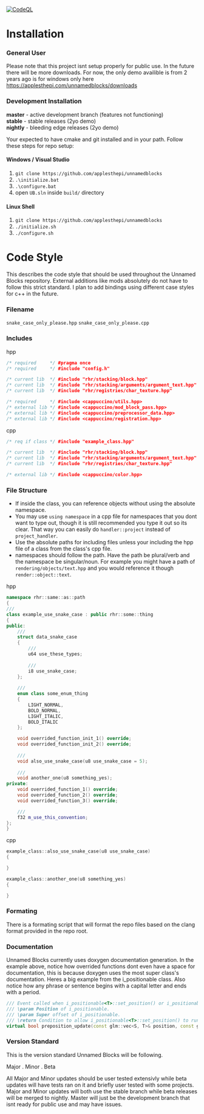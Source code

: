 [![CodeQL](https://github.com/applesthepi/unnamedblocks/actions/workflows/codeql-analysis.yml/badge.svg?branch=master)](https://github.com/applesthepi/unnamedblocks/actions/workflows/codeql-analysis.yml)

# Installation
### General User
Please note that this project isnt setup properly for public use. In the future there will be more downloads. For now, the only demo availible is from 2 years ago is for windows only here https://applesthepi.com/unnamedblocks/downloads

### Development Installation
**master** - active development branch (features not functioning)  
**stable** - stable releases (2yo demo)  
**nightly** - bleeding edge releases (2yo demo)
  
  Your expected to have cmake and git installed and in your path. Follow these steps for repo setup:
#### Windows / Visual Studio
1. `git clone https://github.com/applesthepi/unnamedblocks`
2. `.\initialize.bat`
3. `.\configure.bat`
4. open `UB.sln` inside `build/` directory

#### Linux Shell
1. `git clone https://github.com/applesthepi/unnamedblocks`
2. `./initialize.sh`
3. `./configure.sh`

# Code Style
This describes the code style that should be used throughout the Unnamed Blocks repository. External additions like mods absolutely do not have to follow this strict standard. I plan to add bindings using different case styles for c++ in the future.

### Filename
`snake_case_only_please.hpp`
`snake_case_only_please.cpp`

### Includes
hpp
```cpp
/* required     */ #pragma once
/* required     */ #include "config.h"

/* current lib  */ #include "rhr/stacking/block.hpp"
/* current lib  */ #include "rhr/stacking/arguments/argument_text.hpp"
/* current lib  */ #include "rhr/registries/char_texture.hpp"

/* required     */ #include <cappuccino/utils.hpp>
/* external lib */ #include <cappuccino/mod_block_pass.hpp>
/* external lib */ #include <cappuccino/preprocessor_data.hpp>
/* external lib */ #include <cappuccino/registration.hpp>
```
cpp
```cpp
/* req if class */ #include "example_class.hpp"

/* current lib  */ #include "rhr/stacking/block.hpp"
/* current lib  */ #include "rhr/stacking/arguments/argument_text.hpp"
/* current lib  */ #include "rhr/registries/char_texture.hpp"

/* external lib */ #include <cappuccino/color.hpp>
```

### File Structure
- If inside the class, you can reference objects without using the absolute namespace.
- You may use `using namespace` in a cpp file for namespaces that you dont want to type out, though it is still recommended you type it out so its clear. That way you can easily do `handler::project` instead of `project_handler`.
- Use the absolute paths for including files unless your including the hpp file of a class from the class's cpp file.
- namespaces should follow the path. Have the path be plural/verb and the namespace be singular/noun. For example you might have a path of `rendering/objects/text.hpp` and you would reference it though `render::object::text`.

hpp
```cpp
namespace rhr::same::as::path
{
///
class example_use_snake_case : public rhr::some::thing
{
public:
	///
	struct data_snake_case
	{
		///
		u64 use_these_types;
		
		///
		i8 use_snake_case;
	};
	
	///
	enum class some_enum_thing
	{
		LIGHT_NORMAL,
		BOLD_NORMAL,
		LIGHT_ITALIC,
		BOLD_ITALIC
	};

	void overrided_function_init_1() override;
	void overrided_function_init_2() override;
	
	///
	void also_use_snake_case(u8 use_snake_case = 5);
	
	///
	void another_one(u8 something_yes);
private:
	void overrided_function_1() override;
	void overrided_function_2() override;
	void overrided_function_3() override;

	///
	f32 m_use_this_convention;
};
}
```
cpp
```cpp
example_class::also_use_snake_case(u8 use_snake_case)
{

}

example_class::another_one(u8 something_yes)
{

}
```

### Formating
There is a formating script that will format the repo files based on the clang format provided in the repo root.

### Documentation
Unnamed Blocks currently uses doxygen documentation generation. In the example above, notice how overrided functions dont even have a space for documentation, this is because doxygen uses the most super class's documentation. Heres a big example from the i_positionable class. Also notice how any phrase or sentence begins with a capital letter and ends with a period.
```cpp
/// Event called when i_positionable<T>::set_position() or i_positionable<T>::set_super_position() gets run.
/// \param Position of i_positionable.
/// \param Super offset of i_positionable.
/// \return Condition to allow i_positionable<T>::set_position() to run.
virtual bool preposition_update(const glm::vec<S, T>& position, const glm::vec<S, T>& offset);
```
### Version Standard
This is the version standard Unnamed Blocks will be following.  

Major . Minor . Beta  

All Major and Minor updates should be user tested extensivly while beta updates will have tests ran on it and briefly user tested with some projects. Major and Minor updates will both use the stable branch while beta releases will be merged to nightly. Master will just be the development branch that isnt ready for public use and may have issues.
